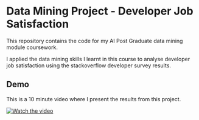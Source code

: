 <h1>Data Mining Project - Developer Job Satisfaction</h1>

This repository contains the code for my AI Post Graduate data mining module coursework.

I applied the data mining skills I learnt in this course to analyse developer job satisfaction using the stackoverflow developer survey results.

<h2>Demo</h2>

This is a 10 minute video where I present the results from this project.

[![Watch the video](https://img.youtube.com/vi/ox_TJ2HeeM4/maxresdefault.jpg)](https://youtu.be/ox_TJ2HeeM4)
